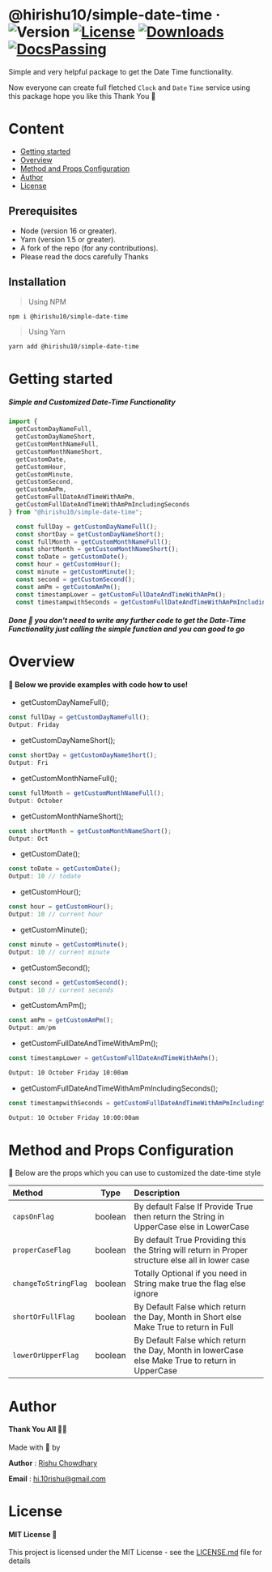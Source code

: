 # @hirishu10/simple-date-time · ![Version](https://img.shields.io/npm/v/@hirishu10/simple-date-time?label=version) <a href="https://img.shields.io/npm/l/react-native">![License](https://img.shields.io/npm/l/@hirishu10/simple-date-time)</a> <a href="https://img.shields.io/readthedocs/react">![Downloads](https://img.shields.io/npm/dw/@hirishu10/simple-date-time)</a> <a href="https://img.shields.io/badge/Github-hirishu10-lightgrey">![DocsPassing](https://img.shields.io/badge/Github-hirishu10-lightgrey)</a>

<!--  -->

Simple and very helpful package to get the Date Time functionality.

Now everyone can create full fletched `Clock` and `Date` `Time` service using this package hope you like this Thank You 🙂

<!-- Contents -->

# Content

- [Getting started](#getting-started)
- [Overview](#overview)
- [Method and Props Configuration](#method-and-props-configuration)
- [Author](#author)
- [License](#license)
<!-- Contents -->

<!-- Getting Started -->

## Prerequisites

- Node (version 16 or greater).
- Yarn (version 1.5 or greater).
- A fork of the repo (for any contributions).
- Please read the docs carefully Thanks

## Installation

> Using NPM

```bash
npm i @hirishu10/simple-date-time
```

> Using Yarn

```bash
yarn add @hirishu10/simple-date-time
```

# Getting started

##### Simple and Customized Date-Time Functionality

```javaScript
import {
  getCustomDayNameFull,
  getCustomDayNameShort,
  getCustomMonthNameFull,
  getCustomMonthNameShort,
  getCustomDate,
  getCustomHour,
  getCustomMinute,
  getCustomSecond,
  getCustomAmPm,
  getCustomFullDateAndTimeWithAmPm,
  getCustomFullDateAndTimeWithAmPmIncludingSeconds
} from "@hirishu10/simple-date-time";
```

```javaScript
  const fullDay = getCustomDayNameFull();
  const shortDay = getCustomDayNameShort();
  const fullMonth = getCustomMonthNameFull();
  const shortMonth = getCustomMonthNameShort();
  const toDate = getCustomDate();
  const hour = getCustomHour();
  const minute = getCustomMinute();
  const second = getCustomSecond();
  const amPm = getCustomAmPm();
  const timestampLower = getCustomFullDateAndTimeWithAmPm();
  const timestampwithSeconds = getCustomFullDateAndTimeWithAmPmIncludingSeconds();
```

##### Done 🙂 you don't need to write any further code to get the Date-Time Functionality just calling the simple function and you can good to go

<!-- Getting Started -->

<!-- overview -->

# Overview

#### 📖 Below we provide examples with code how to use!

- getCustomDayNameFull();

```javaScript
const fullDay = getCustomDayNameFull();
Output: Friday
```

- getCustomDayNameShort();

```javaScript
const shortDay = getCustomDayNameShort();
Output: Fri
```

- getCustomMonthNameFull();

```javaScript
const fullMonth = getCustomMonthNameFull();
Output: October
```

- getCustomMonthNameShort();

```javaScript
const shortMonth = getCustomMonthNameShort();
Output: Oct
```

- getCustomDate();

```javaScript
const toDate = getCustomDate();
Output: 10 // todate
```

- getCustomHour();

```javaScript
const hour = getCustomHour();
Output: 10 // current hour
```

- getCustomMinute();

```javaScript
const minute = getCustomMinute();
Output: 10 // current minute
```

- getCustomSecond();

```javaScript
const second = getCustomSecond();
Output: 10 // current seconds
```

- getCustomAmPm();

```javaScript
const amPm = getCustomAmPm();
Output: am/pm
```

- getCustomFullDateAndTimeWithAmPm();

```javaScript
const timestampLower = getCustomFullDateAndTimeWithAmPm();
```

```bash
Output: 10 October Friday 10:00am
```

- getCustomFullDateAndTimeWithAmPmIncludingSeconds();

```javaScript
const timestampwithSeconds = getCustomFullDateAndTimeWithAmPmIncludingSeconds();
```

```bash
Output: 10 October Friday 10:00:00am
```

<!--  -->

# Method and Props Configuration

🔧 Below are the props which you can use to customized the date-time style

| Method               |  Type   | Description                                                                                      |
| :------------------- | :-----: | :----------------------------------------------------------------------------------------------- |
| `capsOnFlag`         | boolean | By default False If Provide True then return the String in UpperCase else in LowerCase           |
| `properCaseFlag`     | boolean | By default True Providing this the String will return in Proper structure else all in lower case |
| `changeToStringFlag` | boolean | Totally Optional if you need in String make true the flag else ignore                            |
| `shortOrFullFlag`    | boolean | By Default False which return the Day, Month in Short else Make True to return in Full           |
| `lowerOrUpperFlag`   | boolean | By Default False which return the Day, Month in lowerCase else Make True to return in UpperCase  |

<!-- method and props  -->

<!-- author  -->

# Author

#### Thank You All 🙏🏻

Made with 🖤 by

**Author** : [Rishu Chowdhary](https://github.com/hirishu10)

**Email** : hi.10rishu@gmail.com

<!-- author  -->

<!-- licesnce  -->

# License

#### MIT License 📄

This project is licensed under the MIT License - see the [LICENSE.md](https://github.com/hirishu10/react-native-customized-box/blob/main/LICENSE) file for details

<!-- licesnce  -->
